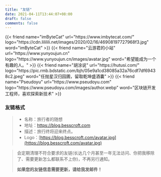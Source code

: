 ```yaml
---
title: "友链"
date: 2021-04-11T13:44:07+08:00
draft: false
comments: false
---
```


<div class="flink" id="article-container">
<div class="friend-list-div" >
{{< friend name="imByteCat" url="https://www.imbytecat.com/" logo="https://cdn.lililili.net/images/2020/02/16/46908197727968f3.jpg" word="imByteCat" >}}
{{< friend name="云游君的小站" url="https://www.yunyoujun.cn" logo="https://www.yunyoujun.cn/images/avatar.jpg" word="希望能成为一个有趣的人。" >}}
{{< friend name="胡涂说" url="https://hutusi.com/" logo="https://pic.rmb.bdstatic.com/bjh/05e9a1cd38085a32a76cdf7df69438c2.jpeg" word="任抛星汉归园圃，留取乾坤盛酒囊" >}}
{{< friend name="Pseudoyu" url="https://www.pseudoyu.com" logo="https://www.pseudoyu.com/images/author.webp" word="区块链开发工程师，喜欢探索新技术" >}}
</div>
</div>

<h3>友链格式</h3>

> - 名称：旅行者的随想
> - 地址：https://blog.besscroft.com
> - 描述：旅行终将迎来终点。
> - Logo：[https://blog.besscroft.com/avatar.jpg](https://blog.besscroft.com/avatar.jpg)


> 会定期清理不符合要求的友链(长达几个月甚至一年无法访问、你把我移除了、需要更新怎么都联系不上你)，不再另行通知。
>
> **如果您的友链信息需要更新，请给我发邮件！**